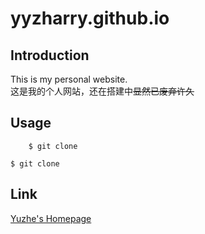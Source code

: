 # yyzharry.github.io

## Introduction
This is my personal website.<br>
这是我的个人网站，还在搭建中~~显然已废弃许久~~

## Usage
		$ git clone
```Git
$ git clone
```

## Link
[Yuzhe's Homepage](https://yyzharry.github.io/)
